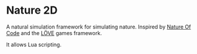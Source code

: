 # Nature 2D

A natural simulation framework for simulating nature.  Inspired by [Nature Of Code](https://natureofcode.com/) and the [LÖVE](https://love2d.org/) games framework.

It allows Lua scripting.
